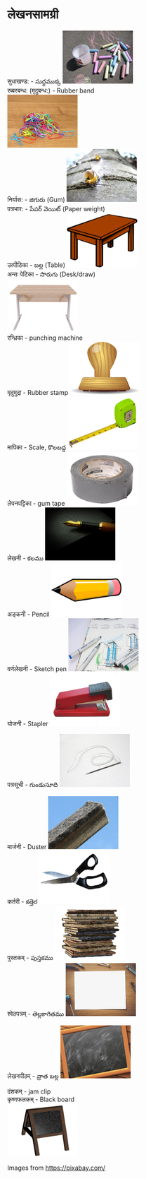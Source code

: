 # लेखनसामग्री 

सुधाखण्ड: - సుద్ధముక్క 
<img src="pictures/street-chalk.jpg" width="160" height="120" />    
रब्बरबन्ध: (मृदुबन्ध:) - Rubber band  
<img src="pictures/rubber-band.jpg" width="160" height="120" />   
निर्यास: - జిగురు (Gum)
<img src="pictures/resin.jpg" width="160" height="120" />  
पत्रभार: -  పేపర్ వెయిట్ (Paper weight)  
उत्पीठिका -  బల్ల (Table)
<img src="pictures/table.png" width="160" height="120" />   
अन्तः पेटिका -  సొరుగు (Desk/draw)   
<img src="pictures/desk.png" width="160" height="120" />    
रन्ध्रिका - punching machine   
मृदुमुद्रा - Rubber stamp
<img src="pictures/stamp.png" width="160" height="120" />    
मापिका - Scale, కొలబద్ద
<img src="pictures/measuring-tape.jpg" width="160" height="120" />   
लेपनपट्टिका - gum tape
<img src="pictures/tape.jpg" width="160" height="120" />   
लेखनी - కలము
<img src="pictures/pen.jpg" width="160" height="120" />  
अङ्कनी - Pencil
<img src="pictures/pencil.png" width="160" height="120" />    
वर्णलेखनी - Sketch pen
<img src="pictures/sketches.jpg" width="160" height="120" />   
योजनी - Stapler 
<img src="pictures/stapler.png" width="160" height="120" />  

पत्रसूची - గుండుసూది
<img src="pictures/needle.jpg" width="160" height="120" />  

मार्जनी - Duster
<img src="pictures/duster.jpg" width="160" height="120" />   
कर्तरी - కత్తెర
<img src="pictures/scissors.png" width="160" height="120" />    
पुस्तकम् - పుస్తకము
<img src="pictures/book.png" width="160" height="120" />    
श्वेतपत्रम् - తెల్లకాగితము
<img src="pictures/paper.jpg" width="160" height="120" />    

लेखनपीठम् - వ్రాత బల్ల 
<img src="pictures/school.jpg" width="160" height="120" />  

दंशकम् - jam clip    
कृष्णफलकम् - Black board    
<img src="pictures/board.png" width="160" height="120" />  

Images from https://pixabay.com/
